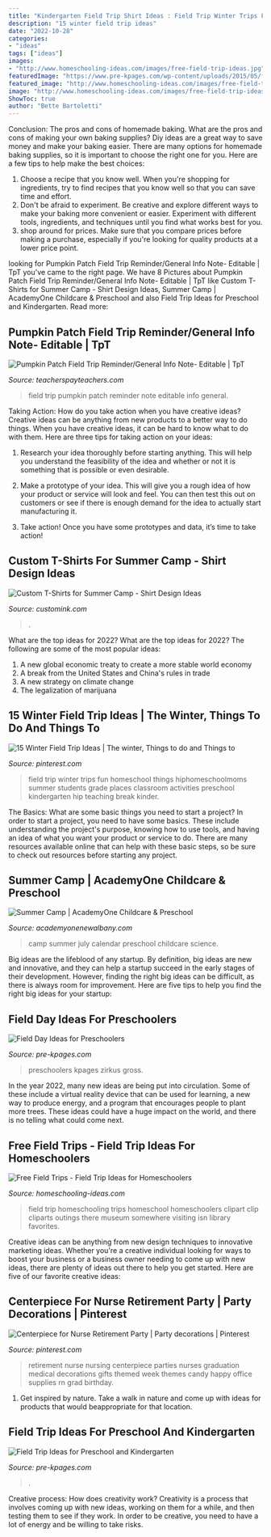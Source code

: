 ```yaml
---
title: "Kindergarten Field Trip Shirt Ideas : Field Trip Winter Trips Fun Homeschool Things Hiphomeschoolmoms Summer Students Grade Places Classroom Activities Preschool Kindergarten Hip Teaching Break Kinder"
description: "15 winter field trip ideas"
date: "2022-10-28"
categories:
- "ideas"
tags: ["ideas"]
images:
- "http://www.homeschooling-ideas.com/images/free-field-trip-ideas.jpg"
featuredImage: "https://www.pre-kpages.com/wp-content/uploads/2015/05/field-day-ideas-for-preschool.jpg"
featured_image: "http://www.homeschooling-ideas.com/images/free-field-trip-ideas.jpg"
image: "http://www.homeschooling-ideas.com/images/free-field-trip-ideas.jpg"
ShowToc: true
author: "Bette Bartoletti"
---
```



Conclusion: The pros and cons of homemade baking.
What are the pros and cons of making your own baking supplies? Diy ideas are a great way to save money and make your baking easier. There are many options for homemade baking supplies, so it is important to choose the right one for you. Here are a few tips to help make the best choices: 
1. Choose a recipe that you know well. When you're shopping for ingredients, try to find recipes that you know well so that you can save time and effort. 
2. Don't be afraid to experiment. Be creative and explore different ways to make your baking more convenient or easier. Experiment with different tools, ingredients, and techniques until you find what works best for you. 
3. shop around for prices. Make sure that you compare prices before making a purchase, especially if you're looking for quality products at a lower price point.

	

		
looking for Pumpkin Patch Field Trip Reminder/General Info Note- Editable | TpT you've came to the right page. We have 8 Pictures about Pumpkin Patch Field Trip Reminder/General Info Note- Editable | TpT like Custom T-Shirts for Summer Camp - Shirt Design Ideas, Summer Camp | AcademyOne Childcare &amp; Preschool and also Field Trip Ideas for Preschool and Kindergarten. Read more:
		
    
## Pumpkin Patch Field Trip Reminder/General Info Note- Editable | TpT

<img loading=lazy src="https://ecdn.teacherspayteachers.com/thumbitem/Pumpkin-Patch-Field-Trip-Reminder-General-Info-Note-Editable-4089451-1537968387/original-4089451-1.jpg" onerror="this.onerror=null;this.src='https://tse1.mm.bing.net/th?id=OIP.iBlqBs1qWyx43aY8YUKQQgAAAA&amp;pid=15.1';" alt="Pumpkin Patch Field Trip Reminder/General Info Note- Editable | TpT">

_Source: teacherspayteachers.com_

>field trip pumpkin patch reminder note editable info general. 

	

Taking Action: How do you take action when you have creative ideas?
Creative ideas can be anything from new products to a better way to do things. When you have creative ideas, it can be hard to know what to do with them. Here are three tips for taking action on your ideas:
1. Research your idea thoroughly before starting anything. This will help you understand the feasibility of the idea and whether or not it is something that is possible or even desirable.

2. Make a prototype of your idea. This will give you a rough idea of how your product or service will look and feel. You can then test this out on customers or see if there is enough demand for the idea to actually start manufacturing it.

3. Take action! Once you have some prototypes and data, it’s time to take action!

    
## Custom T-Shirts For Summer Camp - Shirt Design Ideas

<img loading=lazy src="https://s3.amazonaws.com/customink-iotw-east-prod/images/29417/original/image.jpg?1425382440" onerror="this.onerror=null;this.src='https://tse4.mm.bing.net/th?id=OIP.yw7clTJHJeTSU02_RMmZ7QHaFj&amp;pid=15.1';" alt="Custom T-Shirts for Summer Camp - Shirt Design Ideas">

_Source: customink.com_

>. 

	

What are the top ideas for 2022?
What are the top ideas for 2022? The following are some of the most popular ideas: 
1. A new global economic treaty to create a more stable world economy 
2. A break from the United States and China's rules in trade 
3. A new strategy on climate change 
4. The legalization of marijuana 

    
## 15 Winter Field Trip Ideas | The Winter, Things To Do And Things To

<img loading=lazy src="https://s-media-cache-ak0.pinimg.com/736x/b9/03/22/b90322310a2ec92fddd031e1071d39db.jpg" onerror="this.onerror=null;this.src='https://tse2.mm.bing.net/th?id=OIP.ZxCWNrsweRw0J2UUyLcL1AAAAA&amp;pid=15.1';" alt="15 Winter Field Trip Ideas | The winter, Things to do and Things to">

_Source: pinterest.com_

>field trip winter trips fun homeschool things hiphomeschoolmoms summer students grade places classroom activities preschool kindergarten hip teaching break kinder. 

	

The Basics: What are some basic things you need to start a project?
In order to start a project, you need to have some basics. These include understanding the project's purpose, knowing how to use tools, and having an idea of what you want your product or service to do. There are many resources available online that can help with these basic steps, so be sure to check out resources before starting any project.

    
## Summer Camp | AcademyOne Childcare &amp; Preschool

<img loading=lazy src="http://academyonenewalbany.com/wp-content/uploads/2015/12/July-2015-Camp.jpg" onerror="this.onerror=null;this.src='https://tse2.mm.bing.net/th?id=OIP.YDonbxD5pWuQWABLHtcWBQHaFz&amp;pid=15.1';" alt="Summer Camp | AcademyOne Childcare &amp; Preschool">

_Source: academyonenewalbany.com_

>camp summer july calendar preschool childcare science. 

	

Big ideas are the lifeblood of any startup. By definition, big ideas are new and innovative, and they can help a startup succeed in the early stages of their development. However, finding the right big ideas can be difficult, as there is always room for improvement. Here are five tips to help you find the right big ideas for your startup: 

    
## Field Day Ideas For Preschoolers

<img loading=lazy src="https://www.pre-kpages.com/wp-content/uploads/2015/05/field-day-ideas-for-preschool.jpg" onerror="this.onerror=null;this.src='https://tse1.mm.bing.net/th?id=OIP.f3ayIZ9PW_B0AH1JtDU1SgHaKl&amp;pid=15.1';" alt="Field Day Ideas for Preschoolers">

_Source: pre-kpages.com_

>preschoolers kpages zirkus gross. 

	

In the year 2022, many new ideas are being put into circulation. Some of these include a virtual reality device that can be used for learning, a new way to produce energy, and a program that encourages people to plant more trees. These ideas could have a huge impact on the world, and there is no telling what could come next.

    
## Free Field Trips - Field Trip Ideas For Homeschoolers

<img loading=lazy src="http://www.homeschooling-ideas.com/images/free-field-trip-ideas.jpg" onerror="this.onerror=null;this.src='https://tse1.mm.bing.net/th?id=OIP.obRmjz7Yf2xn0E1UOHeJPAHaF4&amp;pid=15.1';" alt="Free Field Trips - Field Trip Ideas for Homeschoolers">

_Source: homeschooling-ideas.com_

>field trip homeschooling trips homeschool homeschoolers clipart clip cliparts outings there museum somewhere visiting isn library favorites. 

	

Creative ideas can be anything from new design techniques to innovative marketing ideas. Whether you're a creative individual looking for ways to boost your business or a business owner needing to come up with new ideas, there are plenty of ideas out there to help you get started. Here are five of our favorite creative ideas: 

    
## Centerpiece For Nurse Retirement Party | Party Decorations | Pinterest

<img loading=lazy src="https://s-media-cache-ak0.pinimg.com/736x/b9/a0/24/b9a02471cbe3d3f2455e0eae8109665e.jpg" onerror="this.onerror=null;this.src='https://tse4.mm.bing.net/th?id=OIP.Dctl_G-L3g1p5iLpMBwfGQHaJ4&amp;pid=15.1';" alt="Centerpiece for Nurse Retirement Party | Party decorations | Pinterest">

_Source: pinterest.com_

>retirement nurse nursing centerpiece parties nurses graduation medical decorations gifts themed week themes candy happy office supplies rn grad birthday. 

	

1. Get inspired by nature. Take a walk in nature and come up with ideas for products that would beappropriate for that location.

    
## Field Trip Ideas For Preschool And Kindergarten

<img loading=lazy src="https://www.pre-kpages.com/wp-content/uploads/2012/06/field-trips-for-preschool.jpg" onerror="this.onerror=null;this.src='https://tse4.mm.bing.net/th?id=OIP.wJL5wdNzTF-yz48Lp-aw8wHaHa&amp;pid=15.1';" alt="Field Trip Ideas for Preschool and Kindergarten">

_Source: pre-kpages.com_

>. 

	

Creative process: How does creativity work?
Creativity is a process that involves coming up with new ideas, working on them for a while, and then testing them to see if they work. In order to be creative, you need to have a lot of energy and be willing to take risks.

